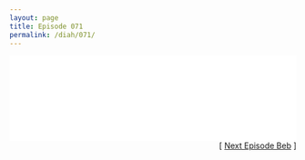 ```yaml
---
layout: page
title: Episode 071
permalink: /diah/071/
---
```


<iframe allowfullscreen="true" frameborder="0" style="width:100%;" marginheight="0" marginwidth="0" mozallowfullscreen="true" scrolling="NO" src="//gdriveplayer.us/embed2.php?link=m%252BAUC%252FnyAbJStgRYyDMlhw9DYfhch2%252FsDnjnGOsa8jRpoeKit4R3ec%252FWcaPJw0EQcd43JWSw9jSzx4j%252Fv%252BjrHExkk4yj6dJEtjTWljAI%252FwjZAVXU8pGkwTs9K28K0bPMnYdutTcRtSrDUIM1Rw3Onczy4J%252FAkyxjcnqqaFUWZCHdueicQpp7kr0dbZv7%252FHm9g96z3XlCII7JVKUDYZYVkS&amp;no_adult=yes" webkitallowfullscreen="true"></iframe>

<div align="right">[ <a href="/diah/072/">Next Episode Beb</a> ]</div>

